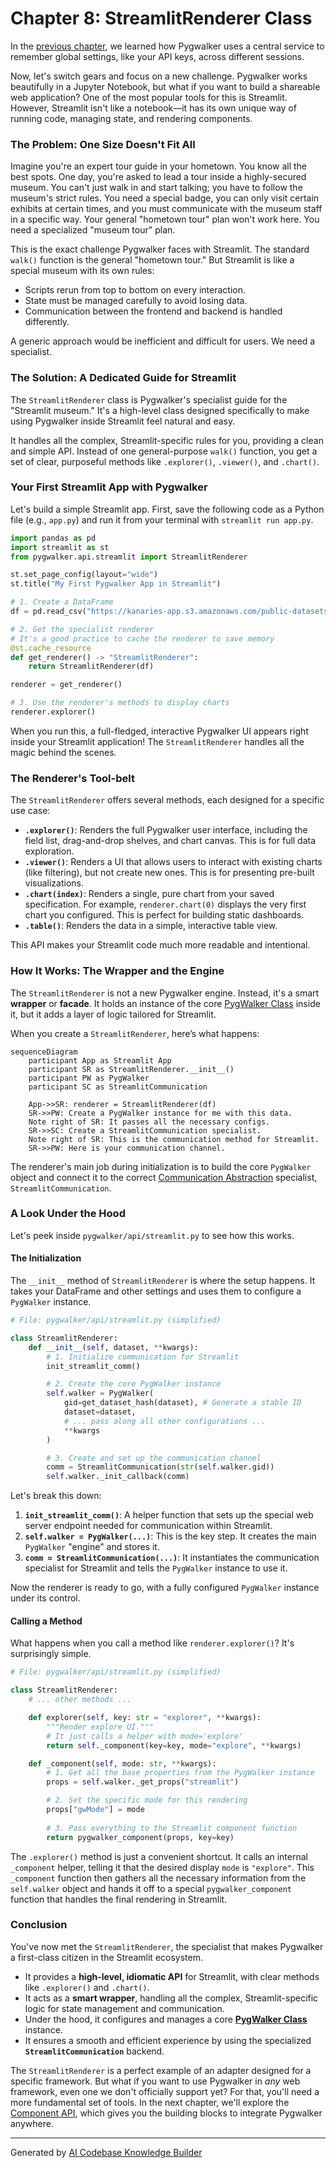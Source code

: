 # Chapter 8: StreamlitRenderer Class

In the [previous chapter](07_configuration_management_service.md), we learned how Pygwalker uses a central service to remember global settings, like your API keys, across different sessions.

Now, let's switch gears and focus on a new challenge. Pygwalker works beautifully in a Jupyter Notebook, but what if you want to build a shareable web application? One of the most popular tools for this is Streamlit. However, Streamlit isn't like a notebook—it has its own unique way of running code, managing state, and rendering components.

### The Problem: One Size Doesn't Fit All

Imagine you're an expert tour guide in your hometown. You know all the best spots. One day, you're asked to lead a tour inside a highly-secured museum. You can't just walk in and start talking; you have to follow the museum's strict rules. You need a special badge, you can only visit certain exhibits at certain times, and you must communicate with the museum staff in a specific way. Your general "hometown tour" plan won't work here. You need a specialized "museum tour" plan.

This is the exact challenge Pygwalker faces with Streamlit. The standard `walk()` function is the general "hometown tour." But Streamlit is like a special museum with its own rules:
*   Scripts rerun from top to bottom on every interaction.
*   State must be managed carefully to avoid losing data.
*   Communication between the frontend and backend is handled differently.

A generic approach would be inefficient and difficult for users. We need a specialist.

### The Solution: A Dedicated Guide for Streamlit

The `StreamlitRenderer` class is Pygwalker's specialist guide for the "Streamlit museum." It's a high-level class designed specifically to make using Pygwalker inside Streamlit feel natural and easy.

It handles all the complex, Streamlit-specific rules for you, providing a clean and simple API. Instead of one general-purpose `walk()` function, you get a set of clear, purposeful methods like `.explorer()`, `.viewer()`, and `.chart()`.

### Your First Streamlit App with Pygwalker

Let's build a simple Streamlit app. First, save the following code as a Python file (e.g., `app.py`) and run it from your terminal with `streamlit run app.py`.

```python
import pandas as pd
import streamlit as st
from pygwalker.api.streamlit import StreamlitRenderer

st.set_page_config(layout="wide")
st.title("My First Pygwalker App in Streamlit")

# 1. Create a DataFrame
df = pd.read_csv("https://kanaries-app.s3.amazonaws.com/public-datasets/bike_sharing_dc.csv")

# 2. Get the specialist renderer
# It's a good practice to cache the renderer to save memory
@st.cache_resource
def get_renderer() -> "StreamlitRenderer":
    return StreamlitRenderer(df)

renderer = get_renderer()

# 3. Use the renderer's methods to display charts
renderer.explorer()
```

When you run this, a full-fledged, interactive Pygwalker UI appears right inside your Streamlit application! The `StreamlitRenderer` handles all the magic behind the scenes.

### The Renderer's Tool-belt

The `StreamlitRenderer` offers several methods, each designed for a specific use case:

*   **`.explorer()`**: Renders the full Pygwalker user interface, including the field list, drag-and-drop shelves, and chart canvas. This is for full data exploration.
*   **`.viewer()`**: Renders a UI that allows users to interact with existing charts (like filtering), but not create new ones. This is for presenting pre-built visualizations.
*   **`.chart(index)`**: Renders a single, pure chart from your saved specification. For example, `renderer.chart(0)` displays the very first chart you configured. This is perfect for building static dashboards.
*   **`.table()`**: Renders the data in a simple, interactive table view.

This API makes your Streamlit code much more readable and intentional.

### How It Works: The Wrapper and the Engine

The `StreamlitRenderer` is not a new Pygwalker engine. Instead, it's a smart **wrapper** or **facade**. It holds an instance of the core [PygWalker Class](02_pygwalker_class.md) inside it, but it adds a layer of logic tailored for Streamlit.

When you create a `StreamlitRenderer`, here’s what happens:

```mermaid
sequenceDiagram
    participant App as Streamlit App
    participant SR as StreamlitRenderer.__init__()
    participant PW as PygWalker
    participant SC as StreamlitCommunication

    App->>SR: renderer = StreamlitRenderer(df)
    SR->>PW: Create a PygWalker instance for me with this data.
    Note right of SR: It passes all the necessary configs.
    SR->>SC: Create a StreamlitCommunication specialist.
    Note right of SR: This is the communication method for Streamlit.
    SR->>PW: Here is your communication channel.
```

The renderer's main job during initialization is to build the core `PygWalker` object and connect it to the correct [Communication Abstraction](06_communication_abstraction.md) specialist, `StreamlitCommunication`.

### A Look Under the Hood

Let's peek inside `pygwalker/api/streamlit.py` to see how this works.

#### The Initialization

The `__init__` method of `StreamlitRenderer` is where the setup happens. It takes your DataFrame and other settings and uses them to configure a `PygWalker` instance.

```python
# File: pygwalker/api/streamlit.py (simplified)

class StreamlitRenderer:
    def __init__(self, dataset, **kwargs):
        # 1. Initialize communication for Streamlit
        init_streamlit_comm()

        # 2. Create the core PygWalker instance
        self.walker = PygWalker(
            gid=get_dataset_hash(dataset), # Generate a stable ID
            dataset=dataset,
            # ... pass along all other configurations ...
            **kwargs
        )

        # 3. Create and set up the communication channel
        comm = StreamlitCommunication(str(self.walker.gid))
        self.walker._init_callback(comm)
```
Let's break this down:
1.  **`init_streamlit_comm()`**: A helper function that sets up the special web server endpoint needed for communication within Streamlit.
2.  **`self.walker = PygWalker(...)`**: This is the key step. It creates the main `PygWalker` "engine" and stores it.
3.  **`comm = StreamlitCommunication(...)`**: It instantiates the communication specialist for Streamlit and tells the `PygWalker` instance to use it.

Now the renderer is ready to go, with a fully configured `PygWalker` instance under its control.

#### Calling a Method

What happens when you call a method like `renderer.explorer()`? It's surprisingly simple.

```python
# File: pygwalker/api/streamlit.py (simplified)

class StreamlitRenderer:
    # ... other methods ...

    def explorer(self, key: str = "explorer", **kwargs):
        """Render explore UI."""
        # It just calls a helper with mode='explore'
        return self._component(key=key, mode="explore", **kwargs)

    def _component(self, mode: str, **kwargs):
        # 1. Get all the base properties from the PygWalker instance
        props = self.walker._get_props("streamlit")

        # 2. Set the specific mode for this rendering
        props["gwMode"] = mode
        
        # 3. Pass everything to the Streamlit component function
        return pygwalker_component(props, key=key)
```

The `.explorer()` method is just a convenient shortcut. It calls an internal `_component` helper, telling it that the desired display `mode` is `"explore"`. This `_component` function then gathers all the necessary information from the `self.walker` object and hands it off to a special `pygwalker_component` function that handles the final rendering in Streamlit.

### Conclusion

You've now met the `StreamlitRenderer`, the specialist that makes Pygwalker a first-class citizen in the Streamlit ecosystem.

-   It provides a **high-level, idiomatic API** for Streamlit, with clear methods like `.explorer()` and `.chart()`.
-   It acts as a **smart wrapper**, handling all the complex, Streamlit-specific logic for state management and communication.
-   Under the hood, it configures and manages a core **[PygWalker Class](02_pygwalker_class.md)** instance.
-   It ensures a smooth and efficient experience by using the specialized **`StreamlitCommunication`** backend.

The `StreamlitRenderer` is a perfect example of an adapter designed for a specific framework. But what if you want to use Pygwalker in *any* web framework, even one we don't officially support yet? For that, you'll need a more fundamental set of tools. In the next chapter, we'll explore the [Component API](09_component_api.md), which gives you the building blocks to integrate Pygwalker anywhere.

---

Generated by [AI Codebase Knowledge Builder](https://github.com/The-Pocket/Tutorial-Codebase-Knowledge)